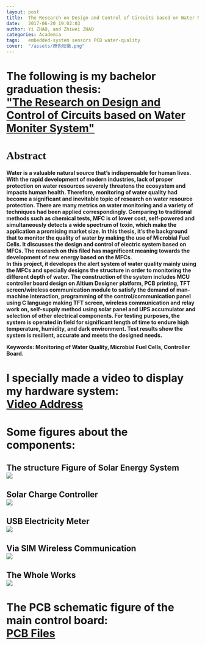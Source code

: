 ```yaml
---
layout: post
title:  The Research on Design and Control of Circuits based on Water Moniter System
date:   2017-06-20 19:02:03
author: Yi ZHAO, and Zhiwei ZHAO
categories: Academia
tags:	embedded-system sensors PCB water-quality 
cover:  "/assets/原色校徽.png"
---
```



<h1>The following is my bachelor graduation thesis:<br />
<a href="http://ouu5qk2pq.bkt.clouddn.com/06013130%E6%AF%95%E4%B8%9A%E8%AE%BA%E6%96%87.pdf">"The Research on Design and Control of Circuits based on Water Moniter System"</a>


<h1><font face="Myriad pro">Abstract</font><br />
<h4>Water is a valuable natural source that’s indispensable for human lives. With the rapid development of modern industries, lack of proper protection on water resources severely threatens the ecosystem and impacts human health. Therefore, monitoring of water quality had become a significant and inevitable topic of research on water resource protection. There are many metrics on water monitoring and a variety of techniques had been applied correspondingly. Comparing to traditional methods such as chemical tests, MFC is of lower cost, self-powered and simultaneously detects a wide spectrum of toxin, which make the application a promising market size. In this thesis, it’s the background that to monitor the quality of water by making the use of Microbial Fuel Cells. It discusses the design and control of electric system based on MFCs. The research on this filed has magnificent meaning towards the development of new energy based on the MFCs.<br />
In this project, it developes the alert system of water quality mainly using the MFCs and specially designs the structure in order to monitoring the different depth of water. The construction of the system includes MCU controller board design on Altium Designer platform, PCB printing, TFT screen/wireless communication module to satisfy the demand of man-machine interaction, programming of the control/communication panel using C language making TFT screen, wireless communication and relay work on, self-supply method using solar panel and UPS accumulator and selection of other electrical components. For testing purposes, the system is operated in field for significant length of time to endure high temperature, humidity, and dark environment. Test results show the system is resilient, accurate and meets the designed needs.<br />

Keywords: Monitoring of Water Quality, Microbial Fuel Cells, Controller Board.

<h1>I specially made a <b>video</b> to display my hardware system:<br />
<a href="http://ouu5qk2pq.bkt.clouddn.com/Produce.wmv">Video Address</a>

<h1> Some <b>figures</b> about the components:<br />

<h2> The structure Figure of Solar Energy System<br />
<img src="http://ouu5qk2pq.bkt.clouddn.com/t1.png">

<h2> Solar Charge Controller<br />
<img src="http://ouu5qk2pq.bkt.clouddn.com/t2.jpg">

<h2> USB Electricity Meter<br />
<img src="http://ouu5qk2pq.bkt.clouddn.com/t3.jpg">

<h2> Via SIM Wireless Communication<br />
<img src="http://ouu5qk2pq.bkt.clouddn.com/t4.jpg">

<h2> The Whole Works<br />
<img src="http://ouu5qk2pq.bkt.clouddn.com/t5.jpg"></h2>

<h1>The <b>PCB schematic figure</b> of the main control board:<br />
<a href="http://ouu5qk2pq.bkt.clouddn.com/scchfzy%2018795880390.pdf">PCB Files</a></h1>








<!--
<p>The purpose of this HTML is to help determine what default settings are with Bitters and to make sure that all possible HTML Elements are included in this HTML so as to not miss any possible Elements when designing a site.</p>

<hr>

<h1 id="headings">Headings</h1>

<h1>h1. Heading</h1>
<h2>h2. Heading</h2>
<h3>h3. Heading</h3>
<h4>h4. Heading</h4>
<h5>h5. Heading</h5>
<h6>h6. Heading</h6>

<hr>

<h1 id="paragraph">Paragraph</h1>

<p>Lorem ipsum dolor sit amet, <a href="#" title="test link">test link</a> adipiscing elit. Nullam dignissim convallis est. Quisque aliquam. Donec faucibus. Nunc iaculis suscipit dui. Nam sit amet sem. Aliquam libero nisi, imperdiet at, tincidunt nec, gravida vehicula, nisl. Praesent mattis, massa quis luctus fermentum, turpis mi volutpat justo, eu volutpat enim diam eget metus. Maecenas ornare tortor. Donec sed tellus eget sapien fringilla nonummy. Mauris a ante. Suspendisse quam sem, consequat at, commodo vitae, feugiat in, nunc. Morbi imperdiet augue quis tellus.</p>

<p>Lorem ipsum dolor sit amet, <em>emphasis</em> consectetuer adipiscing elit. Nullam dignissim convallis est. Quisque aliquam. Donec faucibus. Nunc iaculis suscipit dui. Nam sit amet sem. Aliquam libero nisi, imperdiet at, tincidunt nec, gravida vehicula, nisl. Praesent mattis, massa quis luctus fermentum, turpis mi volutpat justo, eu volutpat enim diam eget metus. Maecenas ornare tortor. Donec sed tellus eget sapien fringilla nonummy. Mauris a ante. Suspendisse quam sem, consequat at, commodo vitae, feugiat in, nunc. Morbi imperdiet augue quis tellus.</p>

<hr>

<h1 id="list_types">List Types</h1>

<p>Lists are unstyled by defualt. To restore the original styling, add the <code>.default</code> class</p>

<h3>Definition List</h3>
<dl>
  <dt>Definition List Title</dt>
  <dd>This is a definition list division.</dd>
</dl>

<h3>Ordered List</h3>
<ol>
  <li>List Item 1</li>
  <li>List Item 2</li>
  <li>List Item 3</li>
</ol>

<h3>Unordered List</h3>
<ul>
  <li>List Item 1</li>
  <li>List Item 2</li>
  <li>List Item 3</li>
</ul>

<h3>Ordered List with <code>.default</code> class</h3>
<ol class="default">
  <li>List Item 1</li>
  <li>List Item 2</li>
  <li>List Item 3</li>
</ol>

<h3>Unordered List with <code>.default</code> class</h3>
<ul class="default">
  <li>List Item 1</li>
  <li>List Item 2</li>
  <li>List Item 3</li>
</ul>

<hr>

<h1 id="form_elements">Fieldsets and Form Elements</h1>

<fieldset>
  <p>Lorem ipsum dolor sit amet, consectetuer adipiscing elit. Nullam dignissim convallis est. Quisque aliquam. Donec faucibus. Nunc iaculis suscipit dui. Nam sit amet sem. Aliquam libero nisi, imperdiet at, tincidunt nec, gravida vehicula, nisl. Praesent mattis, massa quis luctus fermentum, turpis mi volutpat justo, eu volutpat enim diam eget metus.</p>

  <form>
    <h2>Form Element</h2>

    <p>Lorem ipsum dolor sit amet, consectetuer adipiscing elit. Nullam dignissim convallis est. Quisque aliquam. Donec faucibus. Nunc iaculis suscipit dui.</p>

    <p><label for="text_field">Text Field:</label>
      <input type="text" id="text_field" /></p>

    <p><label for="text_area">Text Area:</label>
      <textarea id="text_area"></textarea></p>

    <p><label for="select_element">Select Element:</label>
      <select name="select_element">
        <optgroup label="Option Group 1">
          <option value="1">Option 1</option>
          <option value="2">Option 2</option>
          <option value="3">Option 3</option>
        </optgroup>
        <optgroup label="Option Group 2">
          <option value="1">Option 1</option>
          <option value="2">Option 2</option>
          <option value="3">Option 3</option>
        </optgroup>
    </select></p>

    <p><label for="radio_buttons">Radio Buttons:</label>
      <label>
        <input type="radio" class="radio" name="radio_button" value="radio_1" /> Radio 1
      </label>
      <label>
        <input type="radio" class="radio" name="radio_button" value="radio_2" /> Radio 2
      </label>
      <label>
        <input type="radio" class="radio" name="radio_button" value="radio_3" /> Radio 3
      </label>
    </p>

    <p><label for="checkboxes">Checkboxes:</label>
      <label>
        <input type="checkbox" class="checkbox" name="checkboxes" value="check_1" /> Checkbox 1
      </label>
      <label>
        <input type="checkbox" class="checkbox" name="checkboxes" value="check_2" /> Checkbox 2
      </label>
      <label>
        <input type="checkbox" class="checkbox" name="checkboxes" value="check_3" /> Checkbox 3
      </label>
    </p>

    <p><label for="password">Password:</label>
      <input type="password" class="password" name="password" />
    </p>

    <p><label for="file">File Input:</label>
      <input type="file" class="file" name="file" />
    </p>


    <p><input type="submit" value="Submit" /></p>
  </form>
</fieldset>

<hr>

<h1 id="tables">Tables</h1>

<table cellspacing="0" cellpadding="0">
  <tr>
    <th>Table Header 1</th><th>Table Header 2</th><th>Table Header 3</th>
  </tr>
  <tr>
    <td>Division 1</td><td>Division 2</td><td>Division 3</td>
  </tr>
  <tr class="even">
    <td>Division 1</td><td>Division 2</td><td>Division 3</td>
  </tr>
  <tr>
    <td>Division 1</td><td>Division 2</td><td>Division 3</td>
  </tr>
</table>
</div>
-->


<div class="cm-article" data-key="AkimotoYuduki.id"></div>

<link rel="stylesheet" href="//comment.moe/dest/static/css/plus.css">

<script src="//comment.moe/dest/static/js/build.js" charset="UTF-8"></script>

